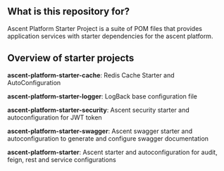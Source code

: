 ## What is this repository for? ##

Ascent Platform Starter Project is a suite of POM files that provides application services with starter dependencies for the ascent platform. 

## Overview of starter projects ##
**ascent-platform-starter-cache**: Redis Cache Starter and AutoConfiguration 

**ascent-platform-starter-logger**: LogBack base configuration file

**ascent-platform-starter-security**: Ascent security starter and autoconfiguration for JWT token

**ascent-platform-starter-swagger**: Ascent swagger starter and autoconfiguration to generate and configure swagger documentation

**ascent-platform-starter**: Ascent starter and autoconfiguration for audit, feign, rest and service configurations


